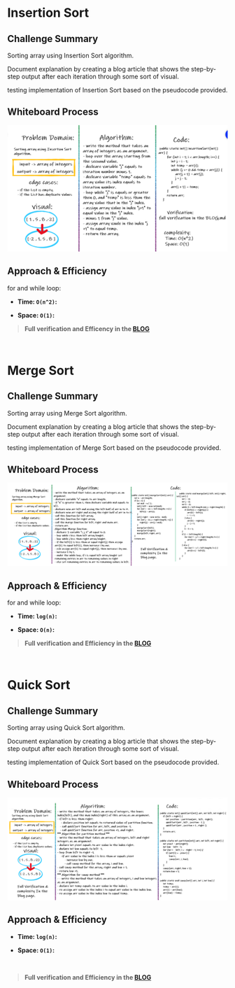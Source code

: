 # Insertion Sort

## Challenge Summary

Sorting array using Insertion Sort algorithm.

Document explanation by creating a blog article that shows the step-by-step output after each iteration through some sort of visual.

testing implementation of Insertion Sort based on the pseudocode provided.

## Whiteboard Process

![Insertion-Sort](./img/insertion/Insertion-Sort.PNG)

## Approach & Efficiency

for and while loop:

- **Time: `O(n^2)`:**

- **Space: `O(1)`:**

> **Full verification and Efficency in the [BLOG](./BLOG-Insertion.md)**

<br>

# Merge Sort

## Challenge Summary

Sorting array using Merge Sort algorithm.

Document explanation by creating a blog article that shows the step-by-step output after each iteration through some sort of visual.

testing implementation of Merge Sort based on the pseudocode provided.

## Whiteboard Process

![merge-sort](./img/mereg/merge-sort.PNG)

## Approach & Efficiency

for and while loop:

- **Time: `log(n)`:**

- **Space: `O(n)`:**

> **Full verification and Efficiency in the [BLOG](./BLOG-Merge.md)**

<br>

# Quick Sort

## Challenge Summary

Sorting array using Quick Sort algorithm.

Document explanation by creating a blog article that shows the step-by-step output after each iteration through some sort of visual.

testing implementation of Quick Sort based on the pseudocode provided.

## Whiteboard Process

![merge-sort](./img/quick/quick-sort.PNG)

## Approach & Efficiency

- **Time: `log(n)`:**

- **Space: `O(1)`:**

<br>

> **Full verification and Efficiency in the [BLOG](./BLOG-quick.md)**
